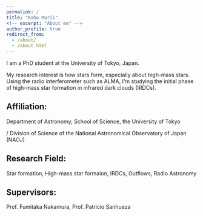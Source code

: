 ```yaml
---
permalink: /
title: "Kaho Morii"
<!-- excerpt: "About me" -->
author_profile: true
redirect_from: 
  - /about/
  - /about.html
---
```

I am a PhD student at the University of Tokyo, Japan. 

My research interest is how stars form, especially about high-mass stars. 
Using the radio interferometer such as ALMA, I'm studying the initial phase of high-mass star formation in infrared dark clouds (IRDCs). 

## Affiliation: 

Department of Astronomy, School of Science, the University of Tokyo 

/ Division of Science of the National Astronomical Observatory of Japan (NAOJ)


## Research Field: 

Star formation, High-mass star formaion, IRDCs, Outflows, Radio Astronomy

## Supervisors:

Prof. Fumitaka Nakamura, Prof. Patricio Sanhueza
